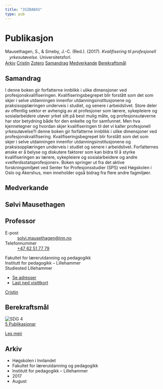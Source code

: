 ```yaml
---
title: "3SZBABXU"
type: pub
---
```

<h1>Publikasjon</h1>
<article id="csl-bib-container-3SZBABXU" class="csl-bib-container">
  <div class="csl-bib-body" style="line-height: 1.35; padding-left: 1em; text-indent:-1em;">
  <div class="csl-entry">Mausethagen, S., &amp; Smeby, J.-C. (Red.). (2017). <i>Kvalifisering til profesjonell yrkesut&#xF8;velse</i>. Universitetsforl.</div>
</div>
  <div class="csl-bib-buttons">
    <a href="#taxonomy-article-3SZBABXU" class="csl-bib-button">Arkiv</a>
    <a href="https://app.cristin.no/results/show.jsf?id=1487414" alt="Cristin URL" class="csl-bib-button">Cristin</a>
    <a href="http://zotero.org/groups/5402882/items/3SZBABXU" alt="Zotero URL" class="csl-bib-button">Zotero</a>
    <a href="#abstract-article-3SZBABXU" class="csl-bib-button">Samandrag</a>
    <a href="#contributors-article-3SZBABXU" class="csl-bib-button">Medverkande</a>
    <a href="#sdg-article-3SZBABXU" class="csl-bib-button">Berekraftsmål</a>
  </div>
  <div id="csl-bib-meta-container-3SZBABXU"></div>
</article>
<div id="csl-bib-meta-3SZBABXU" class="csl-bib-meta">
  <article id="abstract-article-3SZBABXU" class="abstract-article">
    <h1>Samandrag</h1>
    I denne boken gir forfatterne innblikk i ulike dimensjoner ved profesjonskvalifiseringen. Kvalifiseringsbegrepet blir forstått som det som skjer i selve utdanningen innenfor utdanningsinstitusjonene og praksisopplæringen underveis i studiet, og senere i arbeidslivet. Store deler av offentlig sektor er avhengig av at profesjoner som lærere, sykepleiere og sosialarbeidere utøver yrket sitt på best mulig måte, og profesjonsutøverne har stor betydning både for den enkelte og for samfunnet. Men hva kjennetegner og hvordan skjer kvalifiseringen til det vi kaller profesjonell yrkesutøvelse?I denne boken gir forfatterne innblikk i ulike dimensjoner ved profesjonskvalifisering. Kvalifiseringsbegrepet blir forstått som det som skjer i selve utdanningen innenfor utdanningsinstitusjonene og praksisopplæringen underveis i studiet og senere i arbeidslivet. Forfatternes ønske er å belyse og diskutere faktorer som kan bidra til å styrke kvalifiseringen av lærere, sykepleiere og sosialarbeidere og andre «velferdsstatsprofesjoner». Boken springer ut fra det aktive forskningsmiljøet ved Senter for Profesjonsstudier (SPS) ved Høgskolen i Oslo og Akershus, men inneholder også bidrag fra flere andre fagmiljøer.
  </article>
  <article id="contributors-article-3SZBABXU" class="contributors-article">
    <h1>Medverkande</h1>
    <div class="personas"> <div class="vrtx-hinn-person-card"> <div class="photo"> <i class="lar la-user-circle missing-person"></i> </div> <div class="info"> <hgroup><h1>Sølvi Mausethagen</h1> <h2>Professor</h2> </hgroup><dl> <dt>E-post</dt> <dd> <a href="mailto:solvi.mausethagen@inn.no">solvi.mausethagen@inn.no</a> </dd> <dt>Telefonnummer</dt> <dd><a href="tel:+4762517779"> +47 62 51 77 79 </a></dd> </dl> <p> Fakultet for lærerutdanning og pedagogikk<br> Institutt for pedagogikk – Lillehammer<br> Studiested Lillehammer </p> <ul class="vrtx-hinn-links"> <li><a href="https://www.inn.no/finn-en-ansatt/solvi-mausethagen.html#vrtx-hinn-addresses">Se adresser</a></li> <li><a href="https://www.inn.no/finn-en-ansatt/solvi-mausethagen.html?vrtx=vcf">Last ned visittkort</a></li> </ul> </div> </div> <a href="https://app.cristin.no/persons/show.jsf?id=60275" alt="Cristin URL" class="personas-cristin">Cristin</a> </div>
  </article>
  <article id="sdg-article-3SZBABXU" class="sdg-article">
    <h1>Berekraftsmål</h1>
    <div class="sdg-container"><div id="sdg4" class="sdg"> <img src="{{< params subfolder >}}images/sdg/sdg04_no.png" class="image" alt="SDG 4"> <div class="sdg-overlay"> <a href="{{< params subfolder >}}no/archive/?sdg=4#archive" class="sdg-publication-count"><span>5</span> Publikasjonar</a> <p><a href="NA" class="sdg-read-more">Les meir</a></p> </div> </div></div>
  </article>
  <article id="taxonomy-article-3SZBABXU" class="taxonomy-article">
    <h1>Arkiv</h1>
    <ul>
      <li>Høgskolen i Innlandet</li>
      <li>Fakultet for lærerutdanning og pedagogikk</li>
      <li>Institutt for pedagogikk – Lillehammer</li>
      <li>2017</li>
      <li>August</li>
    </ul>
  </article>
</div>
